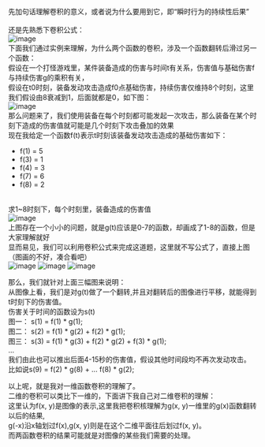 先加句话理解卷积的意义，或者说为什么要用到它，即“瞬时行为的持续性后果”<br>
<br>还是先熟悉下卷积公式：<br>![image](https://user-images.githubusercontent.com/103256811/167982911-d8258670-6084-4017-852b-304a6dd19405.png)
<br>
下面我们通过实例来理解，为什么两个函数的卷积，涉及一个函数翻转后滑过另一个函数：<br>
假设在一个打怪游戏里，某件装备造成的伤害与时间t有关系，伤害值与基础伤害f与持续伤害g的乘积有关，<br>
假设在t0时刻，装备发动攻击造成f0点基础伤害，持续伤害仅维持8个时刻，这里我们假设由8衰减到1，后面就都是0，如下图：<br>
![image](https://user-images.githubusercontent.com/103256811/167984868-da718b43-a5b7-4a39-a74a-893f58d95e85.png)
<br>那么问题来了，我们使用装备在每个时刻都可能发起一次攻击，那么装备在某个时刻下造成的伤害值就可能是几个时刻下攻击叠加的效果<br>
现在我给定一个函数f(t)表示t时刻该装备发动攻击造成的基础伤害如下：<br>
* f(1) = 5
* f(3) = 1
* f(4) = 3
* f(7) = 6
* f(8) = 2


<br>求1~8时刻下，每个时刻里，装备造成的伤害值<br>
![image](https://user-images.githubusercontent.com/103256811/167995006-13fb3fb1-d8c4-4222-9dba-dfbf8314eede.png)<br>
上图存在一个小小的问题，就是g(t)应该是0-7的函数，却画成了1-8的函数，但是大家理解就好<br>
显而易见，我们可以利用卷积公式来完成这道题，这里就不写公式了，直接上图（图画的不好，凑合看吧）<br>
![image](https://user-images.githubusercontent.com/103256811/168007049-2f148409-a10e-4ed1-aafa-6cf438cf39b9.png)
![image](https://user-images.githubusercontent.com/103256811/168007526-96982957-1b57-4cad-af69-ac908c51e1fe.png)
![image](https://user-images.githubusercontent.com/103256811/168007655-9420e3e3-e078-43f3-8026-6cb4e8a1e406.png)<br>

那么，我们就针对上面三幅图来说明：<br>
从图像上看，我们是对g(t)做了一个翻转,并且对翻转后的图像进行平移，就能得到t时刻下的伤害值。<br>
伤害关于时间的函数设为s(t)<br>
图一： s(1) = f(1) * g(1);<br>
图二： s(2) = f(1) * g(2) + f(2) * g(1);<br>
图三： s(3) = f(1) * g(3) + f(2) * g(2) + f(3) * g(1);<br>
...<br>
我们由此也可以推出后面4-15秒的伤害值，假设其他时间段均不再次发动攻击。<br>
比如说s(9) = f(2) * g(8) + ... f(8) * g(2);<br>

以上呢，就是我对一维函数卷积的理解了。<br>
二维的卷积可以类比下一维的，下面讲下我自己对二维卷积的理解：<br>
这里认为f(x, y)是图像的表示,这里我把卷积核理解为g(x, y)一维里的g(x)函数翻转以后的结果,<br>
g(-x)沿x轴划过f(x),g(x, y)则是在这个二维平面往后划过f(x, y)。<br>
而两函数卷积的结果可能就是对图像的某些我们需要的处理。<br>
